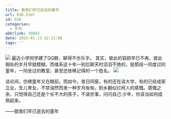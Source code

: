 ```yaml
---
title: 致我们早已逝去的童年
url: 636.html
id: 636
categories:
  - 岁月
abbrlink: 10843
date: 2015-01-13 22:21:06
tags: ''
---
```


![](http://wangbaiyuan.cn/wp-content/uploads/2015/01/20150113142020_18918.jpg) 最近小学同学建了QQ群，聊得不亦乐乎。 其实，彼此的容颜早已不再，彼此相处的岁月早就模糊，而维系这十年一别后聊天时滔滔不绝的，是那段一同度过的童年，一同坐过的教室，甚至还依稀记得的一个姓名。 ![](http://wangbaiyuan.cn/wp-content/uploads/2015/01/20150113142021_77632.jpg)

谈论间，仿佛童年又在眼前。而如今，昔日同窗，有的还在读大学，有的已经成家立业，生儿育女，不禁油然而发一种岁月匆匆，到乡翻似烂柯人的感慨。感慨之余，只觉得自己还是个长不大的孩子，不谙世事，问问自己:少年，你该当如何成熟起来。

——致我们早已逝去的童年